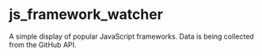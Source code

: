 # js_framework_watcher

  A simple display of popular JavaScript frameworks. Data is being collected from the GitHub API.
